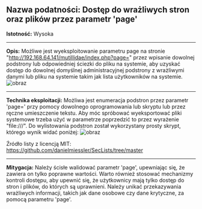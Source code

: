 ## Nazwa podatności: Dostęp do wrażliwych stron oraz plików przez parametr 'page'

**Istotność:** Wysoka

---

**Opis:**
Możliwe jest wyeksploitowanie parametru page na stronie "http://192.168.64.141/mutillidae/index.php?page=" przez wpisanie dowolnej podstrony lub odpowiedniej ściezki do pliku na systemie, aby uzyskać dostęp do dowolnej domyślnej administracyjnej podstrony z wrażliwymi danymi lub pliku na systemie takim jak lista użytkowników na systemie.
![obraz](https://github.com/GrzechuG/PWR-CBE-BAW-mutillidae-2024/assets/93217316/e0d1e7b0-f2a0-4fdd-9a5d-1bb7412d0946)

---

**Technika eksploitacji:**
Możliwa jest enumeracja podstron przez parametr 'page=' przy pomocy dowolnego oprogramowania lub skryptu lub przez ręczne umieszczenie tekstu. Aby móc spróbować wyeksportować pliki systemowe trzeba użyć w parametrze poprzedzić to przez wyrażenie "file:///". Do wylistowania podstron został wykorzystany prosty skrypt, którego wynik widać poniżej:
![obraz](https://github.com/GrzechuG/PWR-CBE-BAW-mutillidae-2024/assets/93217316/fa89cdd2-95ec-4702-88b7-cde0ca9884a4)

Źródło listy z licencją MIT:
https://github.com/danielmiessler/SecLists/tree/master

---

**Mitygacja:**
Należy ścisłe walidować parametr 'page', upewniając się, że zawiera on tylko poprawne wartości. Warto również stosować mechanizmy kontroli dostępu, aby upewnić się, że użytkownicy mają tylko dostęp do stron i plików, do których są uprawnieni. Należy unikać przekazywania wrażliwych informacji, takich jak dane osobowe czy dane krytyczne, za pomocą parametru 'page'.
